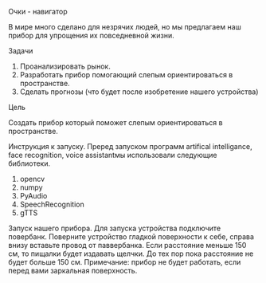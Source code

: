 Очки - навигатор

В мире много сделано для незрячих людей, но мы предлагаем наш прибор для упрощения их повседневной жизни.

Задачи
1) Проанализировать рынок.
2) Разработать прибор помогающий слепым ориентироваться в пространстве.
3) Сделать прогнозы (что будет после изобретение нашего устройства)

Цель

Создать прибор который поможет слепым ориентироваться в пространстве. 

Инструкция к запуску.
Преред запуском программ  artifical intelligance, face recognition, voice assistantмы использовали следующие библиотеки.
1) opencv
2) numpy
3) PyAudio
4) SpeechRecognition
5) gTTS

Запуск нашего прибора.
Для запуска устройства подключите повербанк. Поверните устройство гладкой поверхности к себе, справа внизу вставьте провод от паввербанка. 
Если расстояние меньше 150 см, то пищалки будет издавать щелчки. До тех пор пока расстояние не будет больше 150 см.
Примечание: прибор не будет работать, если перед вами заркальная поверхность.
